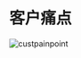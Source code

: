 # 客户痛点

![custpainpoint](https://oneprocloud.oss-cn-beijing.aliyuncs.com/_images/custpainpoint.png 'size:50%')